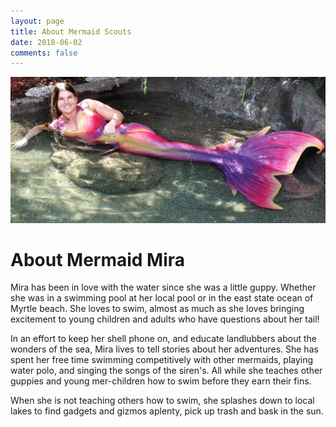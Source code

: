 ```yaml
---
layout: page
title: About Mermaid Scouts
date: 2018-06-02
comments: false
---
```


<div class="row">
	<img alt="Mira, looking great in a pond" src="/assets/img/about.JPG"/>
</div>

# About Mermaid Mira

Mira has been in love with the water since she was a little guppy. Whether she was in a swimming pool at her local pool or in the east state ocean of Myrtle beach. She loves to swim, almost as much as she loves bringing excitement to young children and adults who have questions about her tail!

In an effort to keep her shell phone on, and educate landlubbers about the wonders of the sea, Mira lives to tell stories about her adventures. She has spent her free time swimming competitively with other mermaids, playing water polo, and singing the songs of the siren's. All while she teaches other guppies and young mer-children how to swim before they earn their fins.

When she is not teaching others how to swim, she splashes down to local lakes to find gadgets and gizmos aplenty, pick up trash and bask in the sun. 

<!-- ## Preview

{% capture images %}
    /assets/img/child-mermaid.jpg
{% endcapture %}
{% include gallery images=images caption="Screenshots of Moon Theme" cols=2 %} -->
